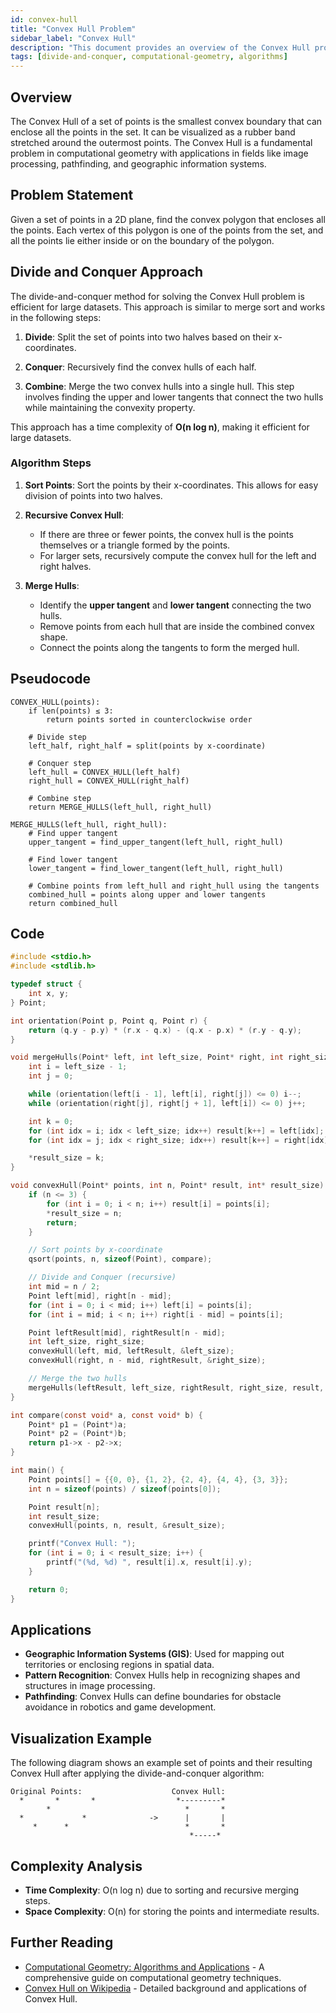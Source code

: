 ```yaml
---
id: convex-hull
title: "Convex Hull Problem"
sidebar_label: "Convex Hull"
description: "This document provides an overview of the Convex Hull problem using the divide-and-conquer approach."
tags: [divide-and-conquer, computational-geometry, algorithms]
---
```


<Ads />

## Overview

The Convex Hull of a set of points is the smallest convex boundary that can enclose all the points in the set. It can be visualized as a rubber band stretched around the outermost points. The Convex Hull is a fundamental problem in computational geometry with applications in fields like image processing, pathfinding, and geographic information systems.

## Problem Statement

Given a set of points in a 2D plane, find the convex polygon that encloses all the points. Each vertex of this polygon is one of the points from the set, and all the points lie either inside or on the boundary of the polygon.

## Divide and Conquer Approach

The divide-and-conquer method for solving the Convex Hull problem is efficient for large datasets. This approach is similar to merge sort and works in the following steps:

1. **Divide**: Split the set of points into two halves based on their x-coordinates.
  
2. **Conquer**: Recursively find the convex hulls of each half.
  
3. **Combine**: Merge the two convex hulls into a single hull. This step involves finding the upper and lower tangents that connect the two hulls while maintaining the convexity property.

This approach has a time complexity of **O(n log n)**, making it efficient for large datasets.

<Ads />

### Algorithm Steps

1. **Sort Points**: Sort the points by their x-coordinates. This allows for easy division of points into two halves.
  
2. **Recursive Convex Hull**:
   - If there are three or fewer points, the convex hull is the points themselves or a triangle formed by the points.
   - For larger sets, recursively compute the convex hull for the left and right halves.

3. **Merge Hulls**:
   - Identify the **upper tangent** and **lower tangent** connecting the two hulls.
   - Remove points from each hull that are inside the combined convex shape.
   - Connect the points along the tangents to form the merged hull.

## Pseudocode

```pseudo
CONVEX_HULL(points):
    if len(points) ≤ 3:
        return points sorted in counterclockwise order

    # Divide step
    left_half, right_half = split(points by x-coordinate)

    # Conquer step
    left_hull = CONVEX_HULL(left_half)
    right_hull = CONVEX_HULL(right_half)

    # Combine step
    return MERGE_HULLS(left_hull, right_hull)

MERGE_HULLS(left_hull, right_hull):
    # Find upper tangent
    upper_tangent = find_upper_tangent(left_hull, right_hull)

    # Find lower tangent
    lower_tangent = find_lower_tangent(left_hull, right_hull)

    # Combine points from left_hull and right_hull using the tangents
    combined_hull = points along upper and lower tangents
    return combined_hull
```

<Ads />

## Code

```c
#include <stdio.h>
#include <stdlib.h>

typedef struct {
    int x, y;
} Point;

int orientation(Point p, Point q, Point r) {
    return (q.y - p.y) * (r.x - q.x) - (q.x - p.x) * (r.y - q.y);
}

void mergeHulls(Point* left, int left_size, Point* right, int right_size, Point* result, int* result_size) {
    int i = left_size - 1;
    int j = 0;

    while (orientation(left[i - 1], left[i], right[j]) <= 0) i--;
    while (orientation(right[j], right[j + 1], left[i]) <= 0) j++;

    int k = 0;
    for (int idx = i; idx < left_size; idx++) result[k++] = left[idx];
    for (int idx = j; idx < right_size; idx++) result[k++] = right[idx];

    *result_size = k;
}

void convexHull(Point* points, int n, Point* result, int* result_size) {
    if (n <= 3) {
        for (int i = 0; i < n; i++) result[i] = points[i];
        *result_size = n;
        return;
    }

    // Sort points by x-coordinate
    qsort(points, n, sizeof(Point), compare);

    // Divide and Conquer (recursive)
    int mid = n / 2;
    Point left[mid], right[n - mid];
    for (int i = 0; i < mid; i++) left[i] = points[i];
    for (int i = mid; i < n; i++) right[i - mid] = points[i];

    Point leftResult[mid], rightResult[n - mid];
    int left_size, right_size;
    convexHull(left, mid, leftResult, &left_size);
    convexHull(right, n - mid, rightResult, &right_size);

    // Merge the two hulls
    mergeHulls(leftResult, left_size, rightResult, right_size, result, result_size);
}

int compare(const void* a, const void* b) {
    Point* p1 = (Point*)a;
    Point* p2 = (Point*)b;
    return p1->x - p2->x;
}

int main() {
    Point points[] = {{0, 0}, {1, 2}, {2, 4}, {4, 4}, {3, 3}};
    int n = sizeof(points) / sizeof(points[0]);

    Point result[n];
    int result_size;
    convexHull(points, n, result, &result_size);

    printf("Convex Hull: ");
    for (int i = 0; i < result_size; i++) {
        printf("(%d, %d) ", result[i].x, result[i].y);
    }

    return 0;
}
```

<Ads />

## Applications

- **Geographic Information Systems (GIS)**: Used for mapping out territories or enclosing regions in spatial data.
- **Pattern Recognition**: Convex Hulls help in recognizing shapes and structures in image processing.
- **Pathfinding**: Convex Hulls can define boundaries for obstacle avoidance in robotics and game development.

## Visualization Example

The following diagram shows an example set of points and their resulting Convex Hull after applying the divide-and-conquer algorithm:

```plaintext
Original Points:                    Convex Hull:
  *       *       *                  *---------*
        *                              *       *
  *             *              ->      |       |
     *      *                          *       *
                                        *-----*
```

<Ads />

## Complexity Analysis

- **Time Complexity**: O(n log n) due to sorting and recursive merging steps.
- **Space Complexity**: O(n) for storing the points and intermediate results.

## Further Reading

- [Computational Geometry: Algorithms and Applications](https://computational-geometry.org/) - A comprehensive guide on computational geometry techniques.
- [Convex Hull on Wikipedia](https://en.wikipedia.org/wiki/Convex_hull) - Detailed background and applications of Convex Hull.

